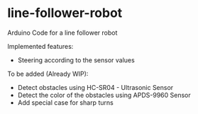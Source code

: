 # line-follower-robot
Arduino Code for a line follower robot

Implemented features:
- Steering according to the sensor values

To be added (Already WIP): 
- Detect obstacles using HC-SR04 - Ultrasonic Sensor
- Detect the color of the obstacles using APDS-9960 Sensor
- Add special case for sharp turns
